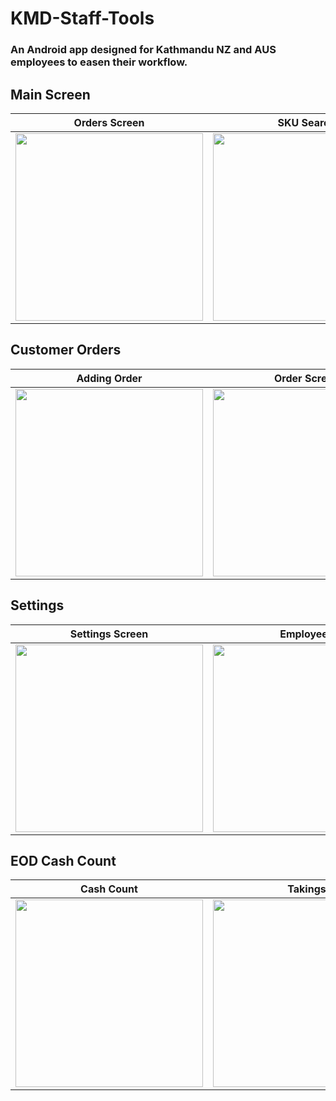 # KMD-Staff-Tools
### An Android app designed for Kathmandu NZ and AUS employees to easen their workflow.

## Main Screen
| Orders Screen | SKU Search | Tools Screen |
|---|---|---|
| <img src="https://github.com/user-attachments/assets/7873516b-1074-4058-9397-cf77607a5258" width="300"> | <img src="https://github.com/user-attachments/assets/3173f739-cd99-44c0-8c51-e645153e6539" width="300"> | <img src="https://github.com/user-attachments/assets/0f4bf121-78e1-4729-9099-6757115445c6" width="300"> |

## Customer Orders
| Adding Order | Order Screen | Adding Item to Order |
|---|---|---|
| <img src="https://github.com/user-attachments/assets/1ee9cc7d-0fcc-4b73-b47d-74b2c49c2c22" width="300"> | <img src="https://github.com/user-attachments/assets/28e47dc0-f069-4c79-b6ab-aeadaa24af9c" width="300"> | <img src="https://github.com/user-attachments/assets/febf3255-007e-4e0f-8906-32a32937ff53" width="300"> |

## Settings
| Settings Screen | Employees | Appearance |
|---|---|---|
| <img src="https://github.com/user-attachments/assets/b0708817-1038-43fd-86cc-254f8c6e9547" width="300"> | <img src="https://github.com/user-attachments/assets/4f25326e-aa65-4d71-9996-80038e6e1a8d" width="300"> | <img src="https://github.com/user-attachments/assets/d26a66de-bdfc-4a4b-ade9-c17e3aa25a3d" width="300"> |

## EOD Cash Count
| Cash Count | Takings | Remaining Float |
|---|---|---|
| <img src="https://github.com/user-attachments/assets/3d563f39-e7e4-4582-b6e9-b696acf3f0a2" width="300"> | <img src="https://github.com/user-attachments/assets/c3dee497-b99a-4cab-9b5a-9d0c9d107674" width="300"> | <img src="https://github.com/user-attachments/assets/4fa8fea9-c7cb-4ff7-a573-582986072fa9" width="300"> |
